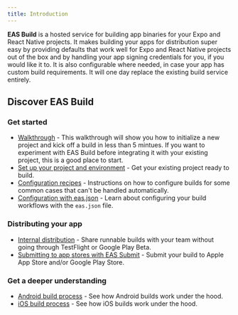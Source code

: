 ```yaml
---
title: Introduction
---
```


**EAS Build** is a hosted service for building app binaries for your Expo and React Native projects. It makes building your apps for distribution super easy by providing defaults that work well for Expo and React Native projects out of the box and by handling your app signing credentials for you, if you would like it to. It is also configurable where needed, in case your app has custom build requirements. It will one day replace the existing build service entirely.

## Discover EAS Build

### Get started

- [Walkthrough](walkthrough.md) - This walkthrough will show you how to initialize a new project and kick off a build in less than 5 mintues. If you want to experiment with EAS Build before integrating it with your existing project, this is a good place to start.
- [Set up your project and environment](setup.md) - Get your existing project ready to build.
- [Configuration recipes](how-tos.md) - Instructions on how to configure builds for some common cases that can't be handled automatically.
- [Configuration with eas.json](eas-json.md) - Learn about configuring your build workflows with the `eas.json` file.

### Distributing your app

- [Internal distribution](internal-distribution.md) - Share runnable builds with your team without going through TestFlight or Google Play Beta.
- [Submitting to app stores with EAS Submit](/submit/introduction.md) - Submit your build to Apple App Store and/or Google Play Store.

### Get a deeper understanding

- [Android build process](android-builds.md) - See how Android builds work under the hood.
- [iOS build process](ios-builds.md) - See how iOS builds work under the hood.
